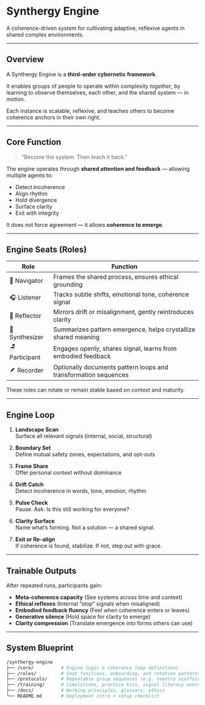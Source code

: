 # Synthergy Engine

A coherence-driven system for cultivating adaptive, reflexive agents in shared complex environments.

---

## Overview

A Synthergy Engine is a **third-order cybernetic framework**.

It enables groups of people to operate within complexity *together*, by learning to observe themselves, each other, and the shared system — in motion.

Each instance is scalable, reflexive, and teaches others to become coherence anchors in their own right.

---

## Core Function

> “Become the system. Then teach it back.”

The engine operates through **shared attention and feedback** — allowing multiple agents to:

- Detect incoherence
- Align rhythm
- Hold divergence
- Surface clarity
- Exit with integrity

It does not force agreement — it allows **coherence to emerge**.

---

## Engine Seats (Roles)

| **Role**         | **Function**                                                                 |
|------------------|------------------------------------------------------------------------------|
| 🧭 Navigator      | Frames the shared process, ensures ethical grounding                        |
| 🎧 Listener       | Tracks subtle shifts, emotional tone, coherence signal                      |
| 🔄 Reflector      | Mirrors drift or misalignment, gently reintroduces clarity                  |
| 🔬 Synthesizer    | Summarizes pattern emergence, helps crystallize shared meaning              |
| 🪑 Participant    | Engages openly, shares signal, learns from embodied feedback                |
| 🪶 Recorder       | Optionally documents pattern loops and transformation sequences             |

These roles can rotate or remain stable based on context and maturity.

---

## Engine Loop

1. **Landscape Scan**  
   Surface all relevant signals (internal, social, structural)

2. **Boundary Set**  
   Define mutual safety zones, expectations, and opt-outs

3. **Frame Share**  
   Offer personal context without dominance

4. **Drift Catch**  
   Detect incoherence in words, tone, emotion, rhythm

5. **Pulse Check**  
   Pause. Ask: Is this still working for everyone?

6. **Clarity Surface**  
   Name what’s forming. Not a solution — a shared signal.

7. **Exit or Re-align**  
   If coherence is found, stabilize. If not, step out with grace.

---

## Trainable Outputs

After repeated runs, participants gain:

- **Meta-coherence capacity** (See systems across time and context)
- **Ethical reflexes** (Internal “stop” signals when misaligned)
- **Embodied feedback fluency** (Feel when coherence enters or leaves)
- **Generative silence** (Hold space for clarity to emerge)
- **Clarity compression** (Translate emergence into forms others can use)

---

## System Blueprint

```bash
/synthergy-engine
├── /core/          # Engine logic & coherence loop definitions
├── /roles/         # Seat functions, onboarding, and rotation patterns
├── /protocols/     # Repeatable group sequences (e.g. reentry scaffold)
├── /training/      # Simulations, practice kits, signal literacy exercises
├── /docs/          # Working principles, glossary, ethics
└── README.md       # Deployment intro + setup checklist
